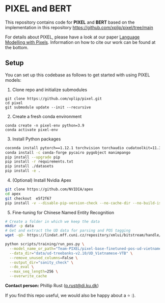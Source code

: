 # PIXEL and BERT

This repository contains code for **PIXEL** and **BERT** based on the implementation in this repository https://github.com/xplip/pixel/tree/main

For details about PIXEL, please have a look at our paper [Language Modelling with Pixels](https://arxiv.org/abs/2207.06991). Information on how to cite our work can be found at the bottom.


## Setup

You can set up this codebase as follows to get started with using PIXEL models:


1. Clone repo and initialize submodules
```
git clone https://github.com/xplip/pixel.git
cd pixel
git submodule update --init --recursive
```

2. Create a fresh conda environment
```
conda create -n pixel-env python=3.9
conda activate pixel-env
```

3. Install Python packages
```bash
coconda install pytorch==1.12.1 torchvision torchaudio cudatoolkit=11.3 -c pytorch
conda install -c conda-forge pycairo pygobject manimpango
pip install --upgrade pip
pip install -r requirements.txt
pip install ./datasets
pip install -e .
```

4. (Optional) Install Nvidia Apex
```bash
git clone https://github.com/NVIDIA/apex
cd apex
git checkout  e5f2f67
pip install -v --disable-pip-version-check --no-cache-dir --no-build-isolation --config-settings "--build-option=--cpp_ext" --config-settings "--build-option=--cuda_ext" ./
```

5. Fine-tuning for Chinese Named Entity Recognition
```bash
# Create a folder in which we keep the data
mkdir -p data
# Get and extract the UD data for parsing and POS tagging
wget -qO- https://lindat.mff.cuni.cz/repository/xmlui/bitstream/handle/11234/1-4758/ud-treebanks-v2.10.tgz | tar xvz -C data

python scripts/training/run_pos.py \
  --model_name_or_path="Team-PIXEL/pixel-base-finetuned-pos-ud-vietnamese-vtb" \
  --data_dir="data/ud-treebanks-v2.10/UD_Vietnamese-VTB" \
  --remove_unused_columns=False \
  --output_dir="sanity_check" \
  --do_eval \
  --max_seq_length=256 \
  --overwrite_cache
```

**Contact person:**
Phillip Rust (p.rust@di.ku.dk)

If you find this repo useful, we would also be happy about a ⭐️ :).
